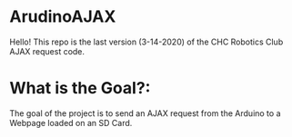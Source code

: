 # ArudinoAJAX
Hello! This repo is the last version (3-14-2020) of the CHC Robotics Club AJAX request code.


# What is the Goal?:

The goal of the project is to send an AJAX request from the Arduino to a Webpage loaded on an SD Card.
